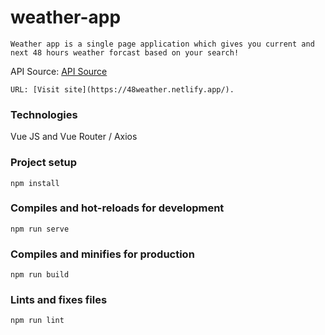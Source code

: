 # weather-app
```
Weather app is a single page application which gives you current and next 48 hours weather forcast based on your search!
```
API Source: [API Source](https://openweathermap.org/)
```
URL: [Visit site](https://48weather.netlify.app/).
```
### Technologies
Vue JS and Vue Router / Axios 
### Project setup
```
npm install
```
### Compiles and hot-reloads for development
```
npm run serve
```

### Compiles and minifies for production
```
npm run build
```

### Lints and fixes files
```
npm run lint
```